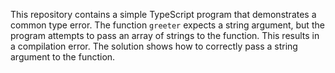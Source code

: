 This repository contains a simple TypeScript program that demonstrates a common type error. The function `greeter` expects a string argument, but the program attempts to pass an array of strings to the function. This results in a compilation error. The solution shows how to correctly pass a string argument to the function.